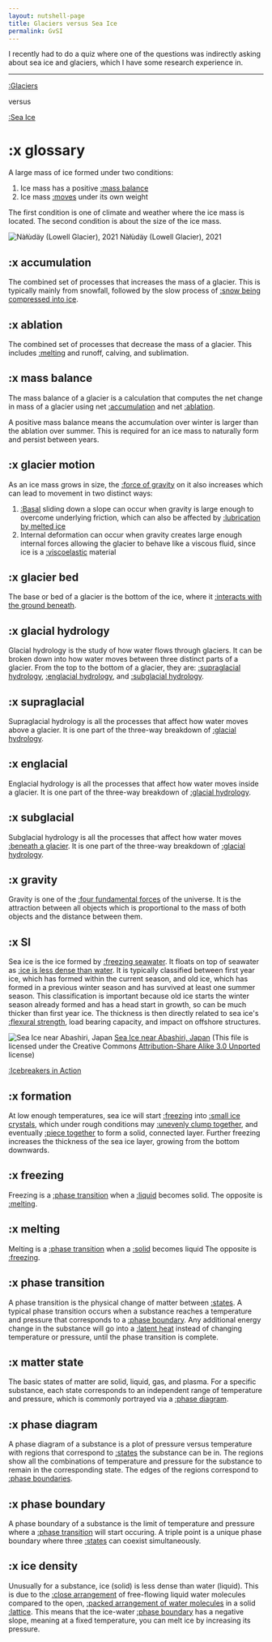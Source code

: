 ```yaml
---
layout: nutshell-page
title: Glaciers versus Sea Ice
permalink: GvSI
---
```


I recently had to do a quiz where one of the questions was indirectly asking about sea ice and glaciers, which I have some research experience in.

---

[:Glaciers](#glossary)

versus

[:Sea Ice](#SI)



# :x glossary
A large mass of ice formed under two conditions:
1. Ice mass has a positive [:mass balance](#massbalance)
2. Ice mass [:moves](#glaciermotion) under its own weight

The first condition is one of climate and weather where the ice mass is located. The second condition is about the size of the ice mass.

![Nàłùdäy (Lowell Glacier), 2021](/psychic-waffle/images/Nàłùdäy.jpg)
Nàłùdäy (Lowell Glacier), 2021

## :x accumulation
The combined set of processes that increases the mass of a glacier. This is typically mainly from snowfall, followed by the slow process of [:snow being compressed into ice](https://en.wikipedia.org/wiki/Firn).

## :x ablation
The combined set of processes that decrease the mass of a glacier. This includes [:melting](#melting) and runoff, calving, and sublimation.

## :x mass balance
The mass balance of a glacier is a calculation that computes the net change in mass of a glacier using net [:accumulation](#accumulation) and net [:ablation](#ablation).

A positive mass balance means the accumulation over winter is larger than the ablation over summer. This is required for an ice mass to naturally form and persist between years.

## :x glacier motion
As an ice mass grows in size, the [:force of gravity](#gravity) on it also increases which can lead to movement in two distinct ways:
1. [:Basal](#glacierbed) sliding down a slope can occur when gravity is large enough to overcome underlying friction, which can also be affected by [:lubrication by melted ice](#subglacial)
2. Internal deformation can occur when gravity creates large enough internal forces allowing the glacier to behave like a viscous fluid, since ice is a [:viscoelastic](https://en.wikipedia.org/wiki/Viscoelasticity) material

## :x glacier bed
The base or bed of a glacier is the bottom of the ice, where it [:interacts with the ground beneath](https://en.wikipedia.org/wiki/U-shaped_valley).

## :x glacial hydrology
Glacial hydrology is the study of how water flows through glaciers. It can be broken down into how water moves between three distinct parts of a glacier. From the top to the bottom of a glacier, they are: [:supraglacial hydrology](#supraglacial), [:englacial hydrology](#englacial), and [:subglacial hydrology](#subglacial).

## :x supraglacial
Supraglacial hydrology is all the processes that affect how water moves above a glacier. It is one part of the three-way breakdown of [:glacial hydrology](#glacialhydrology).

## :x englacial
Englacial hydrology is all the processes that affect how water moves inside a glacier. It is one part of the three-way breakdown of [:glacial hydrology](#glacialhydrology).

## :x subglacial
Subglacial hydrology is all the processes that affect how water moves [:beneath a glacier](#glacierbed). It is one part of the three-way breakdown of [:glacial hydrology](#glacialhydrology).

## :x gravity
Gravity is one of the [:four fundamental forces](https://en.wikipedia.org/wiki/Fundamental_interaction#Overview_of_the_fundamental_interactions) of the universe. It is the attraction between all objects which is proportional to the mass of both objects and the distance between them.



## :x SI
Sea ice is the ice formed by [:freezing seawater](#formation). It floats on top of seawater as [:ice is less dense than water](#icedensity). It is typically classified between first year ice, which has formed within the current season, and old ice, which has formed in a previous winter season and has survived at least one summer season. This classification is important because old ice starts the winter season already formed and has a head start in growth, so can be much thicker than first year ice. The thickness is then directly related to sea ice's [:flexural strength](https://en.wikipedia.org/wiki/Flexural_strength), load bearing capacity, and impact on offshore structures.

![Sea Ice near Abashiri, Japan](https://upload.wikimedia.org/wikipedia/commons/5/55/Ryuhyoh_03.jpg)
[Sea Ice near Abashiri, Japan](https://commons.wikimedia.org/wiki/File:Ryuhyoh_03.jpg) (This file is licensed under the Creative Commons [Attribution-Share Alike 3.0 Unported](https://creativecommons.org/licenses/by-sa/3.0/deed.en) license)

[:Icebreakers in Action](https://youtu.be/DfTztXfe0pY)

## :x formation
At low enough temperatures, sea ice will start [:freezing](#freezing) into [:small ice crystals](https://en.wikipedia.org/wiki/Grease_ice), which under rough conditions may [:unevenly clump together]((https://en.wikipedia.org/wiki/Pancake_ice)), and eventually [:piece together](https://en.wikipedia.org/wiki/Pressure_ridge_(ice)) to form a solid, connected layer. Further freezing increases the thickness of the sea ice layer, growing from the bottom downwards.

## :x freezing
Freezing is a [:phase transition](#phasetransition) when a [:liquid](#matterstate) becomes solid. The opposite is [:melting](#melting).

## :x melting
Melting is a [:phase transition](#phasetransition) when a [:solid](#matterstate) becomes liquid The opposite is [:freezing](#freezing).

## :x phase transition
A phase transition is the physical change of matter between [:states](#matterstate). A typical phase transition occurs when a substance reaches a temperature and pressure that corresponds to a [:phase boundary](#phaseboundary). Any additional energy change in the substance will go into a [:latent heat](https://en.wikipedia.org/wiki/Latent_heat) instead of changing temperature or pressure, until the phase transition is complete.

## :x matter state
The basic states of matter are solid, liquid, gas, and plasma. For a specific substance, each state corresponds to an independent range of temperature and pressure, which is commonly portrayed via a [:phase diagram](#phasediagram).

## :x phase diagram
A phase diagram of a substance is a plot of pressure versus temperature with regions that correspond to [:states](#matterstate) the substance can be in. The regions show all the combinations of temperature and pressure for the substance to remain in the corresponding state. The edges of the regions correspond to [:phase boundaries](#phaseboundary).

## :x phase boundary
A phase boundary of a substance is the limit of temperature and pressure where a [:phase transition](#phasetransition) will start occuring. A triple point is a unique phase boundary where three [:states](#matterstate) can coexist simultaneously.

## :x ice density
Unusually for a substance, ice (solid) is less dense than water (liquid). This is due to the [:close arrangement](https://en.wikipedia.org/wiki/Hydrogen_bond) of free-flowing liquid water molecules compared to the open, [:packed arrangement of water molecules](https://en.wikipedia.org/wiki/Ice_Ih) in a solid [:lattice](https://en.wikipedia.org/wiki/Crystal_structure). This means that the ice-water [:phase boundary](#phaseboundary) has a negative slope, meaning at a fixed temperature, you can melt ice by increasing its pressure.
